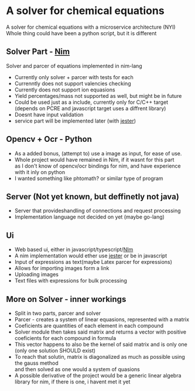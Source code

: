 # A solver for chemical equations
A solver for chemical equations with a microservice architecture (NYI)\
Whole thing could have been a python script, but it is different 

## Solver Part - [Nim]
Solver and parcer of equations implemented in nim-lang 
 - Currently only solver + parcer with tests for each
 - Currenntly does not support valencies checking
 - Currently does not support ion equasions
 - Yield percentages/mass not supported as well, but might be in future
 - Could be used just as a include, currently only for C/C++ target\
 (depends on PCRE and javascript target uses a diffrent library) 
 - Doesnt have input validation
 - service part will be implemented later (with [jester])

## Opencv + Ocr - Python
 - As a added bonus, (attempt to) use a image as input, for ease of use.
 - Whole project would have remained in Nim, if it wasnt for this part\
 as I don't know of opencv/ocr bindings for nim, and have experience with it inly on python
 - I wanted something like phtomath? or similar type of program
## Server (Not yet known, but deffinetly not java)
 - Server that provideshandling of connections and request processing
 - Implementation language not decided on yet (maybe go-lang)

## Ui
 - Web based ui, either in javascript/typescript/[NIm]
 - A nim implementation would ether use [jester] or be in javascript
 - Input of expressions as text(maybe Latex parcer for expressions)
 - Allows for importing images form a link
 - Uploading images
 - Text files with expressions for bulk processing


## More on Solver - inner workings
 - Split in two parts, parcer and solver
 - Parcer - creates a system of linear equasions, represented with a matrix
 - Coeficients are quantities of each element in each compound
 - Solver module then takes said matrix and returns a vector with positive coeficients for each compound in formula
 - This vector happens to also be the kernel of said matrix and is only one (only one solution SHOULD exist)
 - To reach that solutin, matrix is diagonalized as much as possible using the gauss method \
    and then solved as one would a system of quasions
 - A possible derivative of the project would be a generic linear algebra library for nim, if there is one, i havent met it yet
 
 
 [jester]: https://github.com/dom96/jester
 [Nim]: https://nim-lang.org/
